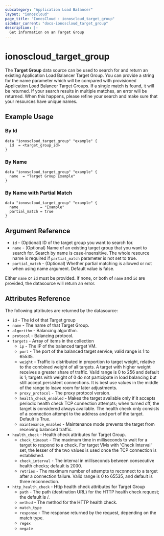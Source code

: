 ```yaml
---
subcategory: "Application Load Balancer"
layout: "ionoscloud"
page_title: "IonosCloud : ionoscloud_target_group"
sidebar_current: "docs-ionoscloud_target_group"
description: |-
  Get information on an Target Group
---
```


# ionoscloud_target_group

The **Target Group** data source can be used to search for and return an existing Application Load Balancer Target Group.
You can provide a string for the name parameter which will be compared with provisioned Application Load Balancer Target Groups.
If a single match is found, it will be returned. If your search results in multiple matches, an error will be returned.
When this happens, please refine your search and make sure that your resources have unique names.

## Example Usage

### By Id
```hcl
data "ionoscloud_target_group" "example" {
  id  = <target_group_id>
}
```

### By Name
```hcl
data "ionoscloud_target_group" "example" {
  name  = "Target Group Example"
}
```

### By Name with Partial Match
```hcl
data "ionoscloud_target_group" "example" {
  name          = "Example"
  partial_match = true
}
```

## Argument Reference

* `id` - (Optional) ID of the target group you want to search for.
* `name` - (Optional) Name of an existing target group that you want to search for. Search by name is case-insensitive. The whole resource name is required if `partial_match` parameter is not set to true.
* `partial_match` - (Optional) Whether partial matching is allowed or not when using name argument. Default value is false.

Either `name` or `id` must be provided. If none, or both of `name` and `id` are provided, the datasource will return an error.


## Attributes Reference

The following attributes are returned by the datasource:

- `id` - The Id of that Target group
- `name` - The name of that Target Group.
- `algorithm` - Balancing algorithm.
- `protocol` - Balancing protocol.
- `targets` - Array of items in the collection
  - `ip` - The IP of the balanced target VM.
  - `port` - The port of the balanced target service; valid range is 1 to 65535.
  - `weight` - Traffic is distributed in proportion to target weight, relative to the combined weight of all targets. A target with higher weight receives a greater share of traffic. Valid range is 0 to 256 and default is 1; targets with weight of 0 do not participate in load balancing but still accept persistent connections. It is best use values in the middle of the range to leave room for later adjustments.
  - `proxy_protocol` - The proxy protocol version.
  - `health_check_enabled` - Makes the target available only if it accepts periodic health check TCP connection attempts; when turned off, the target is considered always available. The health check only consists of a connection attempt to the address and port of the target. Default is True.
  - `maintenance_enabled` - Maintenance mode prevents the target from receiving balanced traffic.
- `health_check` - Health check attributes for Target Group.
  - `check_timeout` - The maximum time in milliseconds to wait for a target to respond to a check. For target VMs with 'Check Interval' set, the lesser of the two  values is used once the TCP connection is established.
  - `check_interval` - The interval in milliseconds between consecutive health checks; default is 2000.
  - `retries` - The maximum number of attempts to reconnect to a target after a connection failure. Valid range is 0 to 65535, and default is three reconnection.
- `http_health_check` - Http health check attributes for Target Group
  - `path` - The path (destination URL) for the HTTP health check request; the default is /.
  - `method` - The method for the HTTP health check.
  - `match_type` 
  - `response` - The response returned by the request, depending on the match type.
  - `regex`
  - `negate` 
